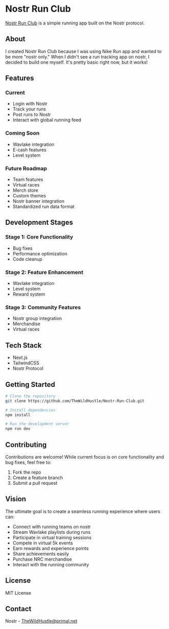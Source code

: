 
# Nostr Run Club

[Nostr Run Club](https://nostr-run-club.vercel.app/) is a simple running app built on the Nostr protocol.

## About

I created Nostr Run Club because I was using Nike Run app and wanted to be more "nostr only." When I didn't see a run tracking app on nostr, I decided to build one myself. It's pretty basic right now, but it works!

## Features

### Current
- Login with Nostr
- Track your runs
- Post runs to Nostr
- Interact with global running feed

### Coming Soon
- Wavlake integration
- E-cash features  
- Level system

### Future Roadmap
- Team features
- Virtual races
- Merch store
- Custom themes
- Nostr banner integration
- Standardized run data format

## Development Stages

### Stage 1: Core Functionality
- Bug fixes
- Performance optimization
- Code cleanup

### Stage 2: Feature Enhancement
- Wavlake integration
- Level system
- Reward system

### Stage 3: Community Features
- Nostr group integration
- Merchandise
- Virtual races

## Tech Stack

- Next.js
- TailwindCSS
- Nostr Protocol

## Getting Started

```bash
# Clone the repository
git clone https://github.com/TheWildHustle/Nostr-Run-Club.git

# Install dependencies
npm install

# Run the development server
npm run dev
```

## Contributing

Contributions are welcome! While current focus is on core functionality and bug fixes, feel free to:

1. Fork the repo
2. Create a feature branch
3. Submit a pull request


## Vision

The ultimate goal is to create a seamless running experience where users can:
- Connect with running teams on nostr
- Stream Wavlake playlists during runs
- Participate in virtual training sessions
- Compete in virtual 5k events
- Earn rewards and experience points
- Share achievements easily
- Purchase NRC merchandise
- Interact with the running community

## License

MIT License

## Contact

Nostr - TheWildHustle@primal.net 


